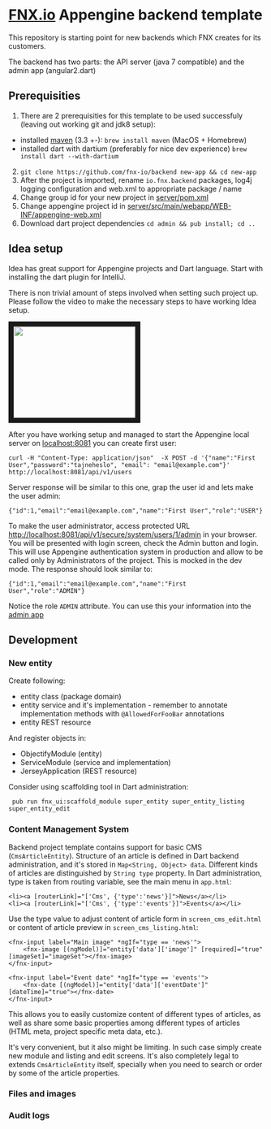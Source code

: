 # [FNX.io](https://www.fnx.io/) Appengine backend template

This repository is starting point for new backends which FNX creates for its customers.

The backend has two parts: the API server (java 7 compatible) and the admin app (angular2.dart)

## Prerequisities

 1. There are 2 prerequisities for this template to be used successfuly (leaving out working git and jdk8 setup):
   - installed [maven](https://maven.apache.org/) (3.3 +-): `brew install maven` (MacOS + Homebrew)
   - installed dart with dartium (preferably for nice dev experience) `brew install dart --with-dartium`
 2. `git clone https://github.com/fnx-io/backend new-app && cd new-app`
 3. After the project is imported, rename `io.fnx.backend` packages, log4j logging configuration and web.xml to appropriate package
 / name
 4. Change group id for your new project in [server/pom.xml](server/pom.xml)
 5. Change appengine project id in [server/src/main/webapp/WEB-INF/appengine-web.xml](server/src/main/webapp/WEB-INF/appengine-web.xml)
 6. Download dart project dependencies `cd admin && pub install; cd ..`
 
## Idea setup

Idea has great support for Appengine projects and Dart language. Start with installing the dart plugin for IntelliJ.

There is non trivial amount of steps involved when setting such project up. Please follow the video to make the necessary steps to have working Idea setup.

<a href="http://www.youtube.com/watch?feature=player_embedded&v=_HA0gb1QwBM
" target="_blank"><img src="http://img.youtube.com/vi/_HA0gb1QwBM/0.jpg" width="240" height="180" border="10" /></a>

After you have working setup and managed to start the Appengine local server on [localhost:8081](http://localhost:8081) you can create first user: 

```
curl -H "Content-Type: application/json"  -X POST -d '{"name":"First User","password":"tajneheslo", "email": "email@example.com"}' http://localhost:8081/api/v1/users
```

Server response will be similar to this one, grap the user id and lets make the user admin:

```
{"id":1,"email":"email@example.com","name":"First User","role":"USER"}
```

To make the user administrator, access protected URL [http://localhost:8081/api/v1/secure/system/users/1/admin](http://localhost:8081/api/v1/secure/system/users/1/admin) in your browser. You will be presented with login screen, check the Admin button and login. This will use Appengine authentication system in production and allow to be called only by Administrators of the project. This is mocked in the dev mode. The response should look similar to:

```
{"id":1,"email":"email@example.com","name":"First User","role":"ADMIN"}
```

Notice the role `ADMIN` attribute. You can use this your information into the [admin app](http://localhost:8081/admin)

## Development

### New entity

Create following:

- entity class (package domain)
- entity service and it's implementation - remember to annotate implementation methods with `@AllowedForFooBar` annotations
- entity REST resource

And register objects in:

- ObjectifyModule (entity)
- ServiceModule (service and implementation)
- JerseyApplication (REST resource)

Consider using scaffolding tool in Dart administration:

     pub run fnx_ui:scaffold_module super_entity super_entity_listing super_entity_edit
     
### Content Management System
     
Backend project template contains support for basic CMS (`CmsArticleEntity`). Structure of an article
is defined in Dart backend administration, and it's stored in `Map<String, Object> data`. 
Different kinds of articles are distinguished by `String type` property.
In Dart administration, type is taken from routing variable, see the main menu in `app.html`:

    <li><a [routerLink]="['Cms', {'type':'news'}]">News</a></li>
    <li><a [routerLink]="['Cms', {'type':'events'}]">Events</a></li>

Use the type value to adjust content of article form in `screen_cms_edit.html` or content of article preview in
`screen_cms_listing.html`:

    <fnx-input label="Main image" *ngIf="type == 'news'">
        <fnx-image [(ngModel)]="entity['data']['image']" [required]="true" [imageSet]="imageSet"></fnx-image>
    </fnx-input>

    <fnx-input label="Event date" *ngIf="type == 'events'">
        <fnx-date [(ngModel)]="entity['data']['eventDate']" [dateTime]="true"></fnx-date>
    </fnx-input>

This allows you to easily customize content of different types of articles, as well as share some basic properties among
different types of articles (HTML meta, project specific meta data, etc.).


It's very convenient, but it also might be limiting. In such case simply create new module and
listing and edit screens. It's also completely legal to extends `CmsArticleEntity` itself,
specially when you need to search or order by some of the article properties.

### Files and images

### Audit logs

     